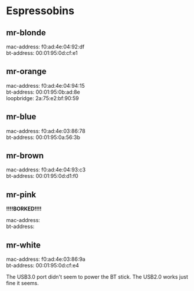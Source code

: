 # Espressobins

## mr-blonde

mac-address: f0:ad:4e:04:92:df  
bt-address:  00:01:95:0d:cf:e1  

## mr-orange

mac-address: f0:ad:4e:04:94:15  
bt-address:  00:01:95:0b:ad:8e  
loopbridge: 2a:75:e2:bf:90:59  

## mr-blue

mac-address: f0:ad:4e:03:86:78  
bt-address:  00:01:95:0a:56:3b

## mr-brown

mac-address: f0:ad:4e:04:93:c3  
bt-address:  00:01:95:0d:d1:f0  

## mr-pink

**!!!!BORKED!!!!**

mac-address:  
bt-address:  

## mr-white

mac-address: f0:ad:4e:03:86:9a  
bt-address:  00:01:95:0d:cf:e4  

The USB3.0 port didn't seem to power the BT stick. The USB2.0 works just fine it seems.
